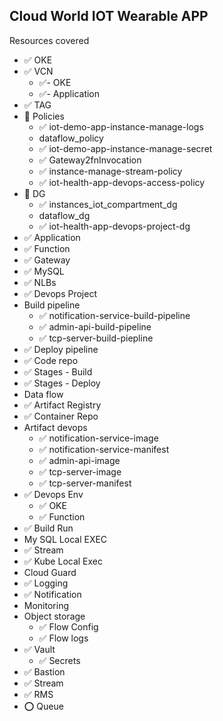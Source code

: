 ## Cloud World IOT Wearable APP 

Resources covered 

- ✅️ OKE
- ✅ VCN 
  - ✅- OKE
  - ✅- Application
- ✅ TAG
- 🚧 Policies
  - ✅ iot-demo-app-instance-manage-logs
  - dataflow_policy
  - ✅ iot-demo-app-instance-manage-secret
  - ✅ Gateway2fnInvocation
  - ✅ instance-manage-stream-policy
  - ✅ iot-health-app-devops-access-policy
- 🚧 DG
  - ✅ instances_iot_compartment_dg
  - dataflow_dg
  - ✅ iot-health-app-devops-project-dg
- ✅ Application
- ✅ Function
- ✅ Gateway
- ✅ MySQL
- ✅ NLBs
- ✅ Devops Project
- Build pipeline
  - ✅ notification-service-build-pipeline
  - ✅ admin-api-build-pipeline
  - ✅ tcp-server-build-piepline
- ✅ Deploy pipeline
- ✅ Code repo
- ✅ Stages  - Build 
- ✅ Stages - Deploy
- Data flow 
- ✅ Artifact Registry
- ✅ Container Repo 
- Artifact devops 
  - ✅ notification-service-image
  - ✅ notification-service-manifest
  - ✅ admin-api-image
  - ✅ tcp-server-image
  - ✅ tcp-server-manifest
- ✅ Devops Env
  - ✅ OKE
  - ✅ Function
- ✅ Build Run
- My SQL Local EXEC
- ✅ Stream
- ✅ Kube Local Exec
- Cloud Guard 
- ✅ Logging
- ✅ Notification 
- Monitoring
- Object storage
  - ✅ Flow Config
  - ✅ Flow logs
- ✅ Vault
  - ✅ Secrets 
- ✅ Bastion 
- ✅ Stream
- ✅ RMS 
- ⭕ Queue 